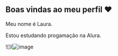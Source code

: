 ## Boas vindas ao meu perfil ❤️

Meu nome é Laura.

Estou estudando progamação na Alura.




![](![image](https://github.com/user-attachments/assets/b4e27655-7a69-421d-bbd8-b74e44da1920)
